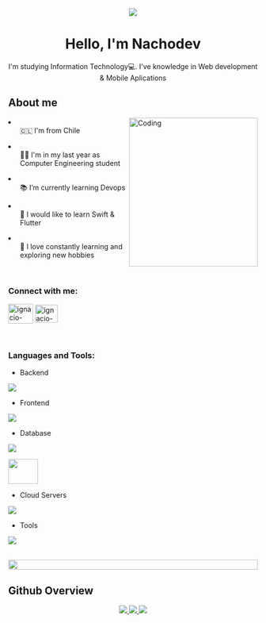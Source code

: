 <div id="header" align="center" width="300">
  
  <img src="https://media2.giphy.com/media/NytMLKyiaIh6VH9SPm/200.webp?cid=ecf05e47gzxlty4ccc8o0kxj9vn8eys6gozae9mqm2219upe&rid=200.webp&ct=g" />
  
  <h1> Hello, I'm Nachodev </h1>
  
  <p> I'm studying Information Technology💻. I've knowledge in Web development & Mobile Aplications</p>
  
</div>

<div id="about-me">
  <h2> About me </h2>

  <img align="right" alt="Coding" width="260" height="300" src="https://user-images.githubusercontent.com/81328619/213875785-400ae517-156b-4aca-a787-bac75d84c393.gif" />

  <li>
    <ul>🇨🇱 I'm from Chile  </ul>
  </li>
  
  <li>
    <ul>🧑‍🎓 I'm in my last year as Computer Engineering student</ul>
  </li>
  
  <li>
    <ul>📚 I’m currently learning Devops</ul>
  </li>

  <li>
    <ul>📱 I would like to learn Swift & Flutter</ul>
  </li>

  <li>
    <ul>🌿 I love constantly learning and exploring new hobbies</ul>
  </li> 
</div>

<br>
<h3 align="left">Connect with me:</h3>
<p align="left">
<a href="https://www.linkedin.com/in/ignacio-cisternas-orellana/" target="blank"><img align="center" src="https://skillicons.dev/icons?i=linkedin" alt="ignacio-cisternas-orellana" height="40" width="50" /></a>
<a href="mailto:ig.cisternas.dev@gmail.com" target="blank"><img align="center" src="https://skillicons.dev/icons?i=gmail" alt="ignacio-cisternas-orellana" height="36" width="46" /></a>
</p>
<br>

<div style="display: inline_block">

<h3 align="left">Languages and Tools:</h3>

- Backend
<p align="left">
  <a href="https://skillicons.dev">
    <img src="https://skillicons.dev/icons?i=nodejs,py,express" />
  </a>
</p>

- Frontend
<p align="left">
  <a href="https://skillicons.dev">
    <img src="https://skillicons.dev/icons?i=ts,js,react,nextjs,tailwind,emotion" />
  </a>
</p>

- Database
<p align="left">
  <a href="https://skillicons.dev">
    <img src="https://skillicons.dev/icons?i=mongodb,mysql" />
    <p background-color="#242938"><img src="https://5.imimg.com/data5/SELLER/Default/2022/7/FT/WW/IM/7756102/oracle-database-enterprise-edition-license-1-processor-500x500.png" height="50" width="60" /> </p>
  </a>
</p>

- Cloud Servers
<p align="left">
  <a href="https://skillicons.dev">
    <img src="https://skillicons.dev/icons?i=aws,gcp,firebase" />
  </a>
</p>

- Tools
<p align="left">
  <a href="https://skillicons.dev">
    <img src="https://skillicons.dev/icons?i=git,github,vscode,postman,linux,pnpm" />
  </a>
</p>

<br/>

<img src="https://i.imgur.com/dBaSKWF.gif" height="20" width="100%">     
</div>

## Github Overview

<section>
  <p align="center">
    <a href="https://github.com/nachodev-ui">
      <img src="http://github-profile-summary-cards.vercel.app/api/cards/stats?username=nachodev-ui&theme=transparent" />
    </a>
    <a href="https://github.com/nachodev-ui">
      <img src="https://github-readme-streak-stats.herokuapp.com/?user=nachodev-ui&hide_border=true&card_width=338&theme=transparent" />
    </a>
    <a href="https://github.com/nachodev-ui">
      <img src="http://github-profile-summary-cards.vercel.app/api/cards/profile-details?username=nachodev-ui&theme=transparent" />
    </a>
  </p>
</section>


